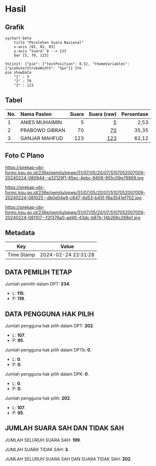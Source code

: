# Hasil

## Grafik

```mermaid
xychart-beta
    title "Perolehan Suara Nasional"
    x-axis [01, 02, 03]
    y-axis "Suara" 0 --> 123
    bar [5, 70, 123]
```

```mermaid
%%{init: {"pie": {"textPosition": 0.5}, "themeVariables": {"pieOuterStrokeWidth": "5px"}} }%%
pie showData
    "1" : 5
    "2" : 70
    "3" : 123
```

## Tabel

| No. | Nama Paslon    | Suara | Suara (raw) | Persentase |
|:--- |:-------------- | -----:| -----------:| ----------:|
| 1   | ANIES MUHAIMIN | 5     | [5][p-1]    | 2,53       |
| 2   | PRABOWO GIBRAN | 70    | [70][p-2]   | 35,35      |
| 3   | GANJAR MAHFUD  | 123   | [123][p-3]  | 62,12      |


[p-1]: https://github.com/gigit-pemilu/pemilu-2024/blob/main/pilpres/hitung-suara/sub/51-bali/sub/07-karangasem/sub/05-abang/sub/2007-datah/sub/009-tps/sub/paslon-1.txt
[p-2]: https://github.com/gigit-pemilu/pemilu-2024/blob/main/pilpres/hitung-suara/sub/51-bali/sub/07-karangasem/sub/05-abang/sub/2007-datah/sub/009-tps/sub/paslon-2.txt
[p-3]: https://github.com/gigit-pemilu/pemilu-2024/blob/main/pilpres/hitung-suara/sub/51-bali/sub/07-karangasem/sub/05-abang/sub/2007-datah/sub/009-tps/sub/paslon-3.txt

## Foto C Plano

https://sirekap-obj-formc.kpu.go.id/236e/pemilu/ppwp/51/07/05/20/07/5107052007009-20240224-080944--a32129f1-85ec-4ebc-9408-955c09e79969.jpg

https://sirekap-obj-formc.kpu.go.id/236e/pemilu/ppwp/51/07/05/20/07/5107052007009-20240224-081025--db0e04e9-c647-4d53-b45f-f6a3541ef702.jpg

https://sirekap-obj-formc.kpu.go.id/236e/pemilu/ppwp/51/07/05/20/07/5107052007009-20240224-081107--f2f376a0-ad46-43dc-b87b-14b266c268e1.jpg


## Metadata

| Key        | Value               |
| ---------- | ------------------- |
| Time Stamp | 2024-02-24 22:31:28 |


## DATA PEMILIH TETAP

Jumlah pemilih dalam DPT: **234**.
 * L: **115**.
 * P: **119**.

## DATA PENGGUNA HAK PILIH

Jumlah pengguna hak pilih dalam DPT: **202**.
 * L: **107**.
 * P: **95**.

Jumlah pengguna hak pilih dalam DPTb: **0**.
 * L: **0**.
 * P: **0**.

Jumlah pengguna hak pilih dalam DPK: **0**.
 * L: **0**.
 * P: **0**.

Jumlah pengguna hak pilih: **202**.
 * L: **107**.
 * P: **95**.

## JUMLAH SUARA SAH DAN TIDAK SAH

JUMLAH SELURUH SUARA SAH: **199**.

JUMLAH SUARA TIDAK SAH: **3**.

JUMLAH SELURUH SUARA SAH DAN SUARA TIDAK SAH: **202**.



